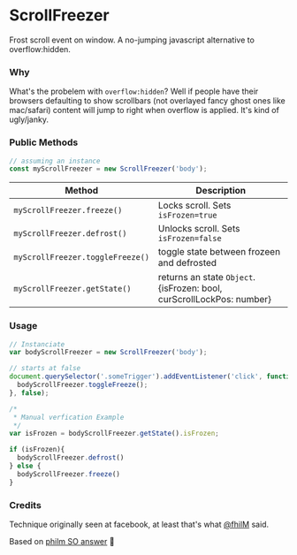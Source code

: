 # ScrollFreezer
Frost scroll event on window. A no-jumping javascript alternative to overflow:hidden.

### Why

What's the probelem with `overflow:hidden`? Well if people have their browsers
defaulting to show scrollbars (not overlayed fancy ghost ones like mac/safari)
content will jump to right when overflow is applied. It's kind of ugly/janky.


### Public Methods
```javascript
// assuming an instance
const myScrollFreezer = new ScrollFreezer('body');
```

| Method                             | Description                           
| ----------------------------------| ------------------                    
| `myScrollFreezer.freeze()`        | Locks scroll. Sets `isFrozen=true`
| `myScrollFreezer.defrost()`       | Unlocks scroll. Sets `isFrozen=false`
| `myScrollFreezer.toggleFreeze()`  | toggle state between frozeen and defrosted
| `myScrollFreezer.getState()`      | returns an state `Object`. {isFrozen: bool, curScrollLockPos: number} 

### Usage

```javascript
// Instanciate
var bodyScrollFreezer = new ScrollFreezer('body');

// starts at false
document.querySelector('.someTrigger').addEventListener('click', function(){
  bodyScrollFreezer.toggleFreeze();
}, false);

/*
 * Manual verfication Example
 */
var isFrozen = bodyScrollFreezer.getState().isFrozen;

if (isFrozen){
  bodyScrollFreezer.defrost()
} else {
  bodyScrollFreezer.freeze()
}

`````
### Credits
Technique originally seen at facebook, at least that's what [@fhilM](https://stackoverflow.com/users/2370007/philm) said.  

Based on [philm SO answer](https://stackoverflow.com/a/45230674/2801012) 🙌
